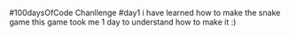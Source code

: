 #100daysOfCode Chanllenge
#day1
i have learned how to make the snake game 
this game took me 1 day to understand how to make it :)
